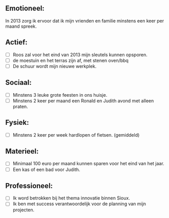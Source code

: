 Emotioneel:
-----------
In 2013 zorg ik ervoor dat ik mijn vrienden en familie minstens een keer per maand spreek.

Actief:
-----------
- [ ] Roos zal voor het eind van 2013 mijn sleutels kunnen opsporen. 
- [ ] de moestuin en het terras zijn af, met stenen oven/bbq
- [ ] De schuur wordt mijn nieuwe werkplek.

Sociaal:
-----------
- [ ] Minstens 3 leuke grote feesten in ons huisje.
- [ ] Minstens 2 keer per maand een Ronald en Judith avond met alleen praten.

Fysiek:
-----------
- [ ] Minstens 2 keer per week hardlopen of fietsen. (gemiddeld)

Materieel:
-----------
- [ ] Minimaal 100 euro per maand kunnen sparen voor het eind van het jaar.
- [ ] Een kas of een bad voor Judith.

Professioneel:
-----------
- [ ] Ik word betrokken bij het thema innovatie binnen Sioux. 
- [ ] Ik ben met success verantwoordelijk voor de planning van mijn projecten. 
